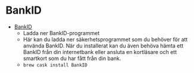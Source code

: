 # BankID
- [BankID](https://install.bankid.com/)
  -  Ladda ner BankID-programmet
  - Här kan du ladda ner säkerhetsprogrammet som du behöver för att använda BankID. När du installerat kan du även behöva hämta ett BankID från din internetbank eller ansluta en kortläsare och ett smartkort som du har fått från din bank.
  - `brew cask install BankID`
